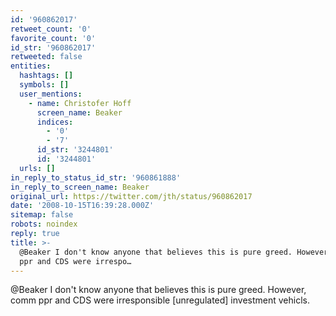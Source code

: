```yaml
---
id: '960862017'
retweet_count: '0'
favorite_count: '0'
id_str: '960862017'
retweeted: false
entities:
  hashtags: []
  symbols: []
  user_mentions:
    - name: Christofer Hoff
      screen_name: Beaker
      indices:
        - '0'
        - '7'
      id_str: '3244801'
      id: '3244801'
  urls: []
in_reply_to_status_id_str: '960861888'
in_reply_to_screen_name: Beaker
original_url: https://twitter.com/jth/status/960862017
date: '2008-10-15T16:39:28.000Z'
sitemap: false
robots: noindex
reply: true
title: >-
  @Beaker I don't know anyone that believes this is pure greed. However, comm
  ppr and CDS were irrespo…
---
```


@Beaker I don't know anyone that believes this is pure greed. However, comm ppr and CDS were irresponsible [unregulated] investment vehicls.